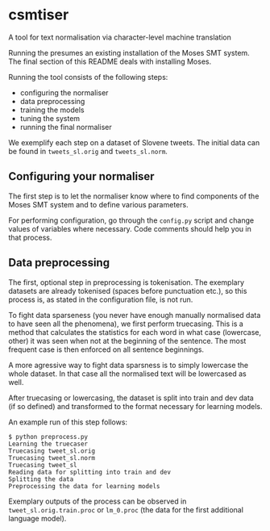 # csmtiser
A tool for text normalisation via character-level machine translation

Running the presumes an existing installation of the Moses SMT system. The final section of this README deals with installing Moses.

Running the tool consists of the following steps:
- configuring the normaliser
- data preprocessing
- training the models
- tuning the system
- running the final normaliser

We exemplify each step on a dataset of Slovene tweets. The initial data can be found in ```tweets_sl.orig``` and ```tweets_sl.norm```.

## Configuring your normaliser

The first step is to let the normaliser know where to find components of the Moses SMT system and to define various parameters.

For performing configuration, go through the ```config.py``` script and change values of variables where necessary. Code comments should help you in that process.

## Data preprocessing

The first, optional step in preprocessing is tokenisation. The exemplary datasets are already tokenised (spaces before punctuation etc.), so this process is, as stated in the configuration file, is not run.

To fight data sparseness (you never have enough manually normalised data to have seen all the phenomena), we first perform truecasing. This is a method that calculates the statistics for each word in what case (lowercase, other) it was seen when not at the beginning of the sentence. The most frequent case is then enforced on all sentence beginnings.

A more agressive way to fight data sparsness is to simply lowercase the whole dataset. In that case all the normalised text will be lowercased as well.

After truecasing or lowercasing, the dataset is split into train and dev data (if so defined) and transformed to the format necessary for learning models.

An example run of this step follows:

```
$ python preprocess.py
Learning the truecaser
Truecasing tweet_sl.orig
Truecasing tweet_sl.norm
Truecasing tweet_sl
Reading data for splitting into train and dev
Splitting the data
Preprocessing the data for learning models
```

Exemplary outputs of the process can be observed in ```tweet_sl.orig.train.proc``` or ```lm_0.proc``` (the data for the first additional language model).

